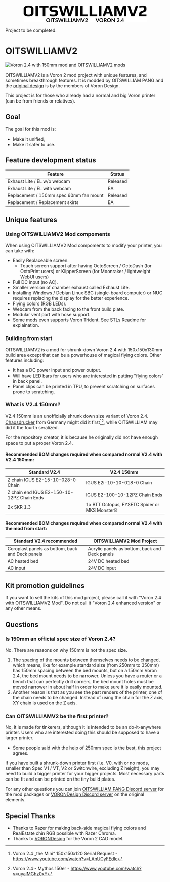 <p align=center>
    <a>
        <picture>
  <source media="(prefers-color-scheme: dark)" srcset="https://raw.githubusercontent.com/Bunny350/OITSWILLIAMV2/main/Media/Logo-whitetext.svg">
  <source media="(prefers-color-scheme: light)" srcset="https://raw.githubusercontent.com/Bunny350/OITSWILLIAMV2/main/Media/Logo.svg">
  <img alt="OITSWILLIAMV2" src="https://raw.githubusercontent.com/Bunny350/OITSWILLIAMV2/main/Media/Logo.svg">
</picture>
    </a>
</p>

Project to be completed. 

# OITSWILLIAMV2

  <img alt="Voron 2.4 with 150mm mod and OITSWILLIAMV2 mods" src="https://raw.githubusercontent.com/Bunny350/OITSWILLIAMV2/main/Media/printer-render.png">

OITSWILLIAMV2 is a Voron 2 mod project with unique features, and sometimes breakthrough features. It is modded by OITSWILLIAM PANG and the [original design](https://github.com/VoronDesign/Voron-2) is by the members of Voron Design.

This project is for those who already had a normal and big Voron printer (can be from friends or relatives).

## Goal
The goal for this mod is:
* Make it unified,
* Make it safer to use.

## Feature development status

| Feature  | Status |
| ------------- | ------------- |
| Exhaust Lite / EL w/o webcam | Released |
| Exhaust Lite / EL with webcam | EA |
| Replacement / 150mm spec 60mm fan mount | Released |
| Replacement / Replacement skirts | EA |

## Unique features

### Using OITSWILLIAMV2 Mod compoments

When using OITSWILLIAMV2 Mod compoments to modify your printer, you can take with:
* Easily Replaceable screen.
    * Touch screen support after having OctoScreen / OctoDash (for OctoPrint users) or KlipperScreen (for Moonraker / lightweight WebUI users)
* Full DC input (no AC).
* Smaller version of chamber exhaust called Exhaust Lite.
* Installing Windows / Debian Linux SBC (single-board computer) or NUC requires replacing the display for the better experience.
* Flying colors (RGB LEDs).
* Webcam from the back facing to the front build plate.
* Modular vent port with hose support.
* Some mods even supports Voron Trident. See STLs Readme for explaination.

### Building from start

OITSWILLIAMV2 is a mod for shrunk-down Voron 2.4 with 150x150x130mm build area except that can be a powerhouse of magical flying colors. Other features including:
* It has a DC power input and power output.
* Will have LED bars for users who are interested in putting "flying colors" in back panel.
* Panel clips can be printed in TPU, to prevent scratching on surfaces prone to scratching.

### What is V2.4 150mm?
V2.4 150mm is an unofficially shrunk down size variant of Voron 2.4. [Chaosdrucker](https://www.youtube.com/channel/UCaoSTYmgV7NxaQGyTauBBSw) from Germany might did it first[^chaosdruckersv2.4serial][^v2.4150mmframevideo], while OITSWILLIAM may did it the fourth seralized.

For the repository creator, it is because he originally did not have enough space to put a proper Voron 2.4.

#### Recommended BOM changes required when compared normal V2.4 with V2.4 150mm:
| Standard V2.4  | V2.4 150mm |
| ------------- | ------------- |
| Z chain IGUS E2-15-10-028-0 Chain | IGUS E2i-10-10-018-0 Chain |
| Z chain end IGUS E2-150-10-12PZ Chain Ends | IGUS E2-100-10-12PZ Chain Ends |
| 2x SKR 1.3 | 1x BTT Octopus, FYSETC Spider or MKS Monster8 |

#### Recommended BOM changes required when compared normal V2.4 with the mod from start:
| Standard V2.4 recommended | OITSWILLIAMV2 Mod Project |
| ------------------------- | ------------------------- |
| Coroplast panels as bottom, back and Deck panels |   Acrylic panels as bottom, back and Deck panels|
| AC heated bed | 24V DC heated bed |
| AC input | 24V DC input |

## Kit promotion guidelines
If you want to sell the kits of this mod project, please call it with "Voron 2.4 with OITSWILLIAMV2 Mod". Do not call it "Voron 2.4 enhanced version" or any other means.

## Questions
### Is 150mm an official spec size of Voron 2.4?
No. There are reasons on why 150mm is not the spec size.
1. The spacing of the mounts between themselves needs to be changed, which means, like for example standard size (from 250mm to 350mm) has 150mm spacing between the bed mounts, but on a 150mm Voron 2.4, the bed mount needs to be narrower. Unless you have a router or a bench that can perfectly drill corners, the bed mount holes must be moved narrower in about half in order to make sure it is easily mounted.
2. Another reason is that as you see the past renders of the printer, one of the chain needs to be changed. Instead of using the chain for the Z axis, XY chain is used on the Z axis.
### Can OITSWILLIAMV2 be the first printer?
No, it is made for tinkerers, although it is intended to be an do-it-anywhere printer. Users who are interested doing this should be supposed to have a larger printer.

* Some people said with the help of 250mm spec is the best, this project agrees.

If you have built a shrunk-down printer first (i.e. V0, with or no mods, smaller than Spec V1 / VT, V2 or Switchwire, excluding Z height), you may need to build a bigger printer for your bigger projects. Most necessary parts can be fit and can be printed on the tiny build plates.

For any other questions you can join [OITSWILLIAM PANG Discord server](https://discord.gg/Cu6e9ra) for the mod packages or [VORONDesign Discord server](https://discord.gg/voron) on the original elements.

## Special Thanks
* Thanks to Razer for making back-side magical flying colors and RealEstate chin RGB possible with Razer Chroma.
* Thanks to [VORONDesign](https://github.com/VoronDesign) for the Voron 2 CAD model.

[^chaosdruckersv2.4serial]: Voron 2.4 „the Mini“ 150x150x120 Serial Request - https://www.youtube.com/watch?v=LAnUCyFEdlc
[^v2.4150mmframevideo]: Voron 2.4 - Mythos 150er - https://www.youtube.com/watch?v=uyalMGhz0xY
